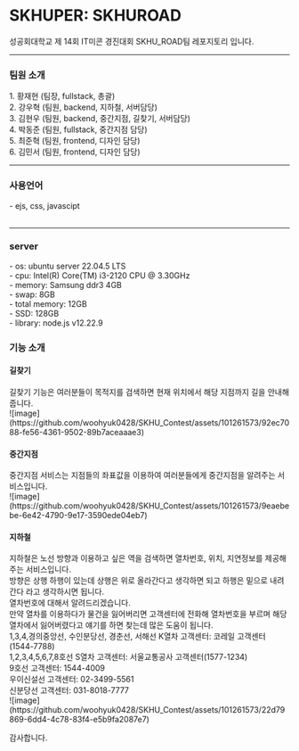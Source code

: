 <h1>SKHUPER: SKHUROAD</h1>
성공회대학교 제 14회 IT미콘 경진대회  SKHU_ROAD팀 레포지토리 입니다.
<hr>
<h3>팀원 소개<br></h3>
1. 황재현 (팀장, fullstack, 총괄)<br>
2. 강우혁 (팀원, backend, 지하철, 서버담당)<br>
3. 김현우 (팀원, backend, 중간지점, 길찾기, 서버담당)<br>
4. 박동준 (팀원, fullstack, 중간지점 담당)<br>
5. 최준혁 (팀원, frontend, 디자인 담당)<br>
6. 김민서 (팀원, frontend, 디자인 담당)<br>
<hr>
<h3>사용언어<br></h3>
- ejs, css, javascipt<br></br>
<hr>
<h3>server</h3>
- os: ubuntu server 22.04.5 LTS<br>
- cpu: Intel(R) Core(TM) i3-2120 CPU @ 3.30GHz<br>
- memory: Samsung ddr3 4GB<br>
- swap: 8GB<br>
- total memory: 12GB<br>
- SSD: 128GB<br>
- library: node.js v12.22.9<br> 
<h3>기능 소개<br></h3>
<h4>길찾기</h4> 
길찾기 기능은 여러분들이 목적지를 검색하면 현재 위치에서 해당 지점까지 길을 안내해줍니다.<br>
![image](https://github.com/woohyuk0428/SKHU_Contest/assets/101261573/92ec7088-fe56-4361-9502-89b7aceaaae3)

<h4>중간지점</h4> 
중간지점 서비스는 지점들의 좌표값을 이용하여 여러분들에게 중간지점을 알려주는 서비스입니다.</br>
![image](https://github.com/woohyuk0428/SKHU_Contest/assets/101261573/9eaebebe-6e42-4790-9e17-3590ede04eb7)

<h4>지하철</h4> 
지하철은 노선 방향과 이용하고 싶은 역을 검색하면 열차번호, 위치, 지연정보를 제공해주는 서비스입니다.<br>
방향은 상행 하행이 있는데 상행은 위로 올라간다고 생각하면 되고 하행은 밑으로 내려간다 라고 생각하시면 됩니다.<br>
열차번호에 대해서 알려드리겠습니다.<br>
만약 열차를 이용하다가 물건을 잃어버리면 고객센터에 전화해 열차번호을 부르며 해당 열차에서 잃어버렸다고 얘기를 하면 찾는데 많은 도움이 됩니다.<br>
1,3,4,경의중앙선, 수인분당선, 경춘선, 서해선 K열차 고객센터: 코레일 고객센터(1544-7788)<br>
1,2,3,4,5,6,7,8호선 S열차 고객센터: 서울교통공사 고객센터(1577-1234)<br>
9호선 고객센터: 1544-4009<br>
우이신설선 고객센터: 02-3499-5561<br>
신분당선 고객센터: 031-8018-7777<br>
![image](https://github.com/woohyuk0428/SKHU_Contest/assets/101261573/22d79869-6dd4-4c78-83f4-e5b9fa2087e7)

감사합니다.

